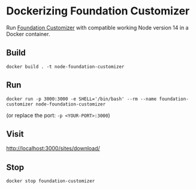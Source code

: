 # Dockerizing Foundation Customizer

Run [Foundation Customizer](https://github.com/foundation/node-foundation-customizer) with compatible working Node version 14 in a Docker container.

## Build

`docker build . -t node-foundation-customizer`

## Run

`docker run -p 3000:3000 -e SHELL='/bin/bash' --rm --name foundation-customizer node-foundation-customizer`

(or replace the port: `-p <YOUR-PORT>:3000`)

## Visit

[http://localhost:3000/sites/download/](http://localhost:3000/sites/download/)

## Stop

`docker stop foundation-customizer`
